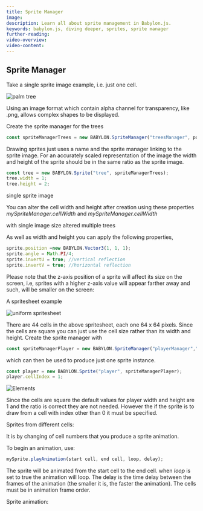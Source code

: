 ```yaml
---
title: Sprite Manager
image: 
description: Learn all about sprite management in Babylon.js.
keywords: babylon.js, diving deeper, sprites, sprite manager
further-reading:
video-overview:
video-content:
---
```


## Sprite Manager

Take a single sprite image example, i.e. just one cell.

![palm tree](/img/getstarted/palmtree.png)

Using an image format which contain alpha channel for transparency, like .png, allows complex shapes to be displayed.

Create the sprite manager for the trees
```javascript
const spriteManagerTrees = new BABYLON.SpriteManager("treesManager", path to palm.png, 2000, {width: 512, height: 1024});
```
Drawing sprites just uses a name and the sprite manager linking to the sprite image. For an accurately scaled representation of the image the width and height of the sprite should be in the same ratio as the sprite image.
```javascript
const tree = new BABYLON.Sprite("tree", spriteManagerTrees); 
tree.width = 1;
tree.height = 2;
```

single sprite image <Playground id="#YCY2IL" title="Single Sprite Image" description="Simple example of a single sprite image." isMain={true} category="Sprites"/>

You can alter the cell width and height after creation using these properties *mySpriteManager.cellWidth* and *mySpriteManager.cellWidth*

with single image size altered <Playground id="#YCY2IL#1" title="Single Sprite Image Altered" description="Simple example of a single sprite image altered."/>
multiple trees <Playground id="#YCY2IL#2" title="Multiple Sprites Example" description="Simple example of multiple sprites."/>

As well as width and height you can apply the following properties,

```javascript
sprite.position =new BABYLON.Vector3(1, 1, 1);
sprite.angle = Math.PI/4;
sprite.invertU = true; //vertical reflection
sprite.invertV = true; //horizontal reflection
```

Please note that the z-axis position of a sprite will affect its size on the screen, i.e, sprites with a higher z-axis value will appear farther away and such, will be smaller on the screen: <Playground id="#YCY2IL#811" title="Sprite size affected by z position" description="An example of how the z axis position affects a sprite size."/>

A spritesheet example

![uniform spritesheet](/img/how_to/Sprites/08-2.png)

There are 44 cells in the above spritesheet, each one 64 x 64 pixels. Since the cells are square you can just use  the cell size rather than its width and height. Create the sprite manager with
```javascript
const spriteManagerPlayer = new BABYLON.SpriteManager("playerManager","path to Player.png", 1, 64);
```
which can then be used to produce just one sprite instance.

```javascript
const player = new BABYLON.Sprite("player", spriteManagerPlayer); 
player.cellIndex = 1;
```
![Elements](/img/how_to/Sprites/08-1.png)

Since the cells are square the default values for player width and height are 1 and the ratio is correct they are not needed. However the if the sprite is to draw from a cell with index other than 0 it must be specified.

Sprites from different cells: <Playground id="#YCY2IL#3" title="Sprites From Different Cells" description="Simple example of sprites from different cells" isMain={true} category="Sprites"/>

It is by changing of cell numbers that you produce a sprite animation.

To begin an animation, use:
```javascript
mySprite.playAnimation(start cell, end cell, loop, delay);
```
The sprite will be animated from the start cell to the end cell. when *loop* is set to true the animation will loop. The delay is the time delay between the frames of the animation (the smaller it is, the faster the animation). The cells must be in animation frame order.

Sprite animation: <Playground id="#YCY2IL#4" title="Sprite Animation" description="Simple example of how to handle sprite animation." isMain={true} category="Sprites"/>
